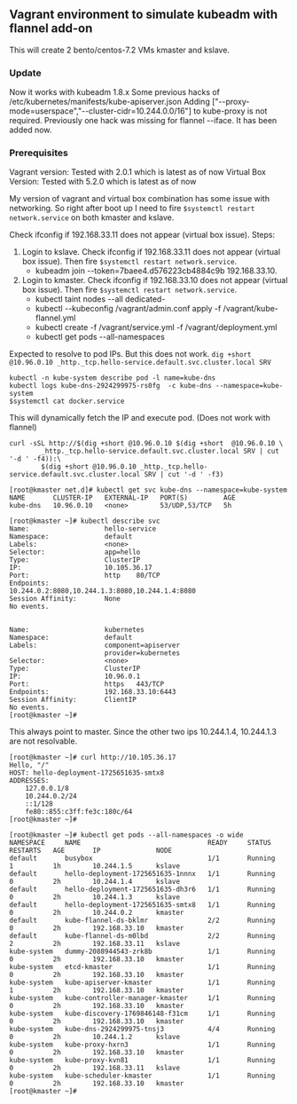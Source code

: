 ## Vagrant environment to simulate kubeadm with flannel add-on

This will create 2 bento/centos-7.2 VMs kmaster and kslave.


### Update
Now it works with kubeadm 1.8.x
Some previous hacks of /etc/kubernetes/manifests/kube-apiserver.json
Adding ["--proxy-mode=userspace","--cluster-cidr=10.244.0.0/16"] to kube-proxy is not required.
Previously one hack was missing for flannel --iface. It has been added now.

### Prerequisites

Vagrant version: Tested with 2.0.1 which is latest as of now
Virtual Box Version: Tested with 5.2.0 which is latest as of now

My version of vagrant and virtual box combination has some issue with networking. So right after boot up I need to fire `$systemctl restart network.service` on both kmaster and kslave.

Check ifconfig if 192.168.33.11 does not appear (virtual box issue).
Steps:

1. Login to kslave. Check ifconfig if 192.168.33.11 does not appear (virtual box issue). Then fire `$systemctl restart network.service`.
    * kubeadm join --token=7baee4.d576223cb4884c9b 192.168.33.10.
2. Login to kmaster. Check ifconfig if 192.168.33.10 does not appear (virtual box issue). Then fire `$systemctl restart network.service`.
    * kubectl taint nodes --all dedicated-
    * kubectl --kubeconfig /vagrant/admin.conf apply -f /vagrant/kube-flannel.yml
    * kubectl create -f /vagrant/service.yml -f /vagrant/deployment.yml    
    * kubectl get pods --all-namespaces

Expected to resolve to pod IPs. But this does not work. 
`dig +short  @10.96.0.10 _http._tcp.hello-service.default.svc.cluster.local SRV`     

````
kubectl -n kube-system describe pod -l name=kube-dns
kubectl logs kube-dns-2924299975-rs0fg  -c kube-dns --namespace=kube-system
$systemctl cat docker.service
````

This will dynamically fetch the IP and execute pod. (Does not work with flannel)

````
curl -sSL http://$(dig +short @10.96.0.10 $(dig +short  @10.96.0.10 \
        _http._tcp.hello-service.default.svc.cluster.local SRV | cut '-d ' -f4)):\
        $(dig +short @10.96.0.10 _http._tcp.hello-service.default.svc.cluster.local SRV | cut '-d ' -f3)
````



```
[root@kmaster net.d]# kubectl get svc kube-dns --namespace=kube-system
NAME       CLUSTER-IP   EXTERNAL-IP   PORT(S)         AGE
kube-dns   10.96.0.10   <none>        53/UDP,53/TCP   5h
```


```
[root@kmaster ~]# kubectl describe svc
Name:                   hello-service
Namespace:              default
Labels:                 <none>
Selector:               app=hello
Type:                   ClusterIP
IP:                     10.105.36.17
Port:                   http    80/TCP
Endpoints:              10.244.0.2:8080,10.244.1.3:8080,10.244.1.4:8080
Session Affinity:       None
No events.


Name:                   kubernetes
Namespace:              default
Labels:                 component=apiserver
                        provider=kubernetes
Selector:               <none>
Type:                   ClusterIP
IP:                     10.96.0.1
Port:                   https   443/TCP
Endpoints:              192.168.33.10:6443
Session Affinity:       ClientIP
No events.
[root@kmaster ~]#
```

This always point to master. Since the other two ips 10.244.1.4, 10.244.1.3 are not resolvable.

```
[root@kmaster ~]# curl http://10.105.36.17
Hello, "/"
HOST: hello-deployment-1725651635-smtx8
ADDRESSES:
    127.0.0.1/8
    10.244.0.2/24
    ::1/128
    fe80::855:c3ff:fe3c:180c/64
[root@kmaster ~]#
```

```
[root@kmaster ~]# kubectl get pods --all-namespaces -o wide
NAMESPACE     NAME                                READY     STATUS    RESTARTS   AGE       IP              NODE
default       busybox                             1/1       Running   1          1h        10.244.1.5      kslave
default       hello-deployment-1725651635-1nnnx   1/1       Running   0          2h        10.244.1.4      kslave
default       hello-deployment-1725651635-dh3r6   1/1       Running   0          2h        10.244.1.3      kslave
default       hello-deployment-1725651635-smtx8   1/1       Running   0          2h        10.244.0.2      kmaster
default       kube-flannel-ds-bklmr               2/2       Running   0          2h        192.168.33.10   kmaster
default       kube-flannel-ds-m0lbd               2/2       Running   2          2h        192.168.33.11   kslave
kube-system   dummy-2088944543-zrk8b              1/1       Running   0          2h        192.168.33.10   kmaster
kube-system   etcd-kmaster                        1/1       Running   0          2h        192.168.33.10   kmaster
kube-system   kube-apiserver-kmaster              1/1       Running   1          2h        192.168.33.10   kmaster
kube-system   kube-controller-manager-kmaster     1/1       Running   0          2h        192.168.33.10   kmaster
kube-system   kube-discovery-1769846148-f31cm     1/1       Running   0          2h        192.168.33.10   kmaster
kube-system   kube-dns-2924299975-tnsj3           4/4       Running   0          2h        10.244.1.2      kslave
kube-system   kube-proxy-hxrn3                    1/1       Running   0          2h        192.168.33.10   kmaster
kube-system   kube-proxy-kvn81                    1/1       Running   0          2h        192.168.33.11   kslave
kube-system   kube-scheduler-kmaster              1/1       Running   0          2h        192.168.33.10   kmaster
[root@kmaster ~]#
```

